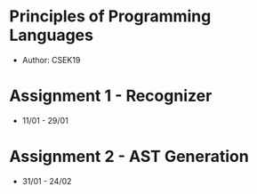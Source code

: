 # Principles of Programming Languages
- Author: CSEK19

# Assignment 1 - Recognizer
- 11/01 - 29/01

# Assignment 2 - AST Generation
- 31/01 - 24/02